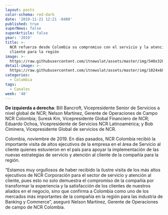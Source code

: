 ```yaml
---
layout: posts
color-schema: red-dark
date: '2019-11-21 12:21 -0400'
published: true
superNews: false
superArticle: false
year: '2019'
title: >-
  NCR refuerza desde Colombia su compromiso con el servicio y la atención al
  cliente para la región
image: >-
  https://raw.githubusercontent.com/itnewslat/assets/master/img/540x320/NCR-Colombia-p.jpg
detail-image: >-
  https://raw.githubusercontent.com/itnewslat/assets/master/img/1024x680/NCR-Colombia-g.jpg
categories:
  - Colombia
tags:
  - Canales
week: '48'
---
```

**De izquierda a derecha**: Bill Bancroft, Vicepresidente Senior de Servicios a nivel global de NCR; Nelson Martínez, Gerente de Operaciones de Campo NCR Colombia; Suresk Km, Vicepresidente Global Financiero de NCR; Eduardo Ochoa, Vicepresidente de Servicios NCR Latinoamérica; y Bob Ciminera, Vicepresidente Global de servicios de NCR. 

Colombia, noviembre de 2019. En días pasados, NCR Colombia recibió la importante visita de altos ejecutivos de la empresa en el área de Servicio al cliente quienes estuvieron en el país para apoyar la implementación de las nuevas estrategias de servicio y atención al cliente de la compañía para la región.

“Estamos muy orgullosos de haber recibido la ilustre visita de los más altos ejecutivos de NCR Corporación para el sector de servicio y atención al cliente, pues esto no solo demuestra el compromiso de la compañía por transformar la experiencia y la satisfacción de los clientes de nuestros aliados en el negocio, sino que confirma a Colombia como uno de los mercados más importantes de la compañía en la región para las industria de Banking y Commerce”, aseguró Nelson Martínez, Gerente de Operaciones de campo de NCR Colombia.